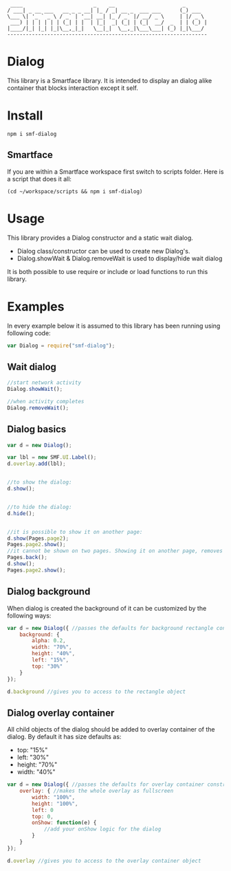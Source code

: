 
     ____                       _    __                      _       
    / ___| _ __ ___   __ _ _ __| |_ / _| __ _  ___ ___      (_) ___  
    \___ \| '_ ` _ \ / _` | '__| __| |_ / _` |/ __/ _ \     | |/ _ \ 
     ___) | | | | | | (_| | |  | |_|  _| (_| | (_|  __/  _  | | (_) |
    |____/|_| |_| |_|\__,_|_|   \__|_|  \__,_|\___\___| (_) |_|\___/ 
    -----------------------------------------------------------------


# Dialog
This library is a Smartface library.
It is intended to display an dialog alike container that blocks interaction except it self.

# Install
```shell
npm i smf-dialog
```
## Smartface
If you are within a Smartface workspace first switch to scripts folder. Here is a script that does it all:
```shell
(cd ~/workspace/scripts && npm i smf-dialog)
```

# Usage
This library provides a Dialog constructor and a static wait dialog.
- Dialog class/constructor can be used to create new Dialog's.
- Dialog.showWait & Dialog.removeWait is used to display/hide wait dialog

It is both possible to use require or include or load functions to run this library.

# Examples
In every example below it is assumed to this library has been running using following code:
```javascript
var Dialog = require("smf-dialog");
```

## Wait dialog
```javascript
//start network activity
Dialog.showWait();

//when activity completes
Dialog.removeWait();
```

## Dialog basics
```javascript
var d = new Dialog();

var lbl = new SMF.UI.Label();
d.overlay.add(lbl);


//to show the dialog:
d.show();


//to hide the dialog:
d.hide();


//it is possible to show it on another page:
d.show(Pages.page2);
Pages.page2.show();
//it cannot be shown on two pages. Showing it on another page, removes it from the earlier page:
Pages.back();
d.show();
Pages.page2.show();
```

## Dialog background
When dialog is created the background of it can be customized by the following ways:
```javascript
var d = new Dialog({ //passes the defaults for background rectangle constructor
    background: {
        alpha: 0.2,
        width: "70%",
        height: "40%",
        left: "15%",
        top: "30%"
    }
});

d.background //gives you to access to the rectangle object
```

## Dialog overlay container
All child objects of the dialog should be added to overlay container of the dialog. By default it has size defaults as:
- top: "15%"
- left: "30%"
- height: "70%"
- width: "40%"

```javascript
var d = new Dialog({ //passes the defaults for overlay container constructor
    overlay: { //makes the whole overlay as fullscreen
        width: "100%",
        height: "100%",
        left: 0
        top: 0,
        onShow: function(e) {
            //add your onShow logic for the dialog
        }
    }
});

d.overlay //gives you to access to the overlay container object
```